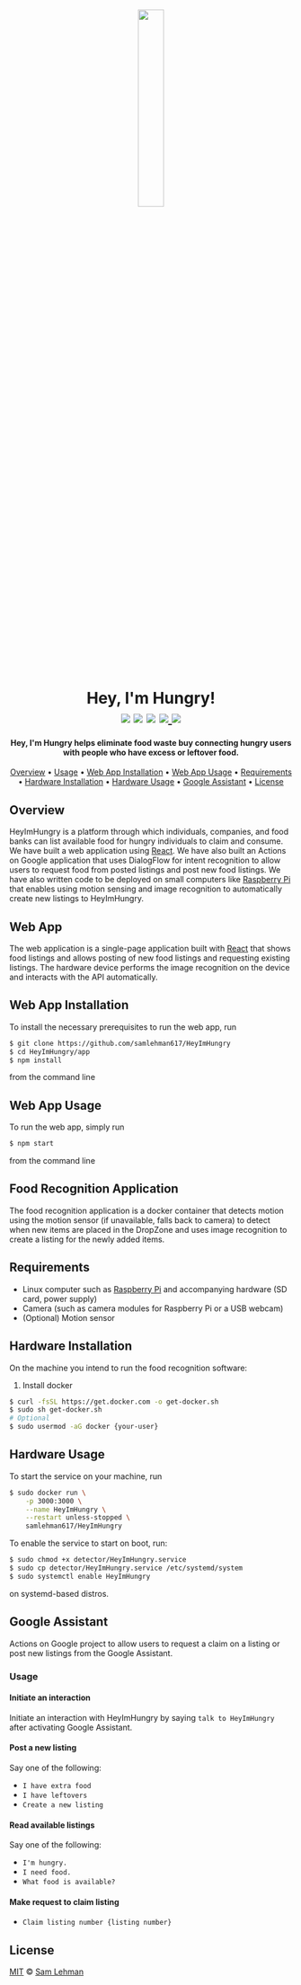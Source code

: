 <div align="center">
    <h3 align="center">
    <img text-align="middle" src="https://raw.githubusercontent.com/samlehman617/HeyImHungry/master/logo.png" width="30%"/>
  <h3>
<h1 align="center">Hey, I'm Hungry!<br/>
  <span>
  <img src="https://travis-ci.com/samlehman617/HeyImHungry.svg?branch=master" />
  <img src="http://hits.dwyl.io/samlehman617/samlehman617/heyimhungry.svg" />
  <a href="https://samlehman.me/HeyImHungry"><img src="https://img.shields.io/badge/Demo-brightgreen.svg?style=flat" /></a>
  <a href="https://saythanks.io/to/publicSamLehman">
    <img src="https://img.shields.io/badge/SayThanks.io-%E2%98%BC-1EAEDB.svg">
  </a>
  <a href="https://www.paypal.me/publicSamLehman">
    <img src="https://img.shields.io/badge/$-donate-ff69b4.svg?maxAge=2592000&amp;style=flat">
  </a>
  </span>
  <br/>
</h1>
<h4>Hey, I'm Hungry helps eliminate food waste buy connecting hungry users with people who have excess or leftover food.</h4>


<p align="center">
  <a href="#overview">Overview</a> •
  <a href="#usage">Usage</a> •
  <a href="#web-app-installation">Web App Installation</a> •
  <a href="#web-app-usage">Web App Usage</a> •
  <a href="#requirements">Requirements</a> •
  <a href="#hardware-installation">Hardware Installation</a> •
  <a href="#hardware-usage">Hardware Usage</a> •
  <a href="#google-assistant">Google Assistant</a> •
  <a href="#license">License</a>
</p>
</div>

## Overview

HeyImHungry is a platform through which individuals, companies, and food banks can list available food for hungry individuals to claim and consume. We have built a web application using [React](https://reactjs.org). We have also built an Actions on Google application that uses DialogFlow for intent recognition to allow users to request food from posted listings and post new food listings. We have also written code to be deployed on small computers like [Raspberry Pi](https://raspberrypi.org) that enables using motion sensing and image recognition to automatically create new listings to HeyImHungry.

## Web App

The web application is a single-page application built with [React](https://reactjs.org) that shows food listings and allows posting of new food listings and requesting existing listings. The hardware device performs the image recognition on the device and interacts with the API automatically.

## Web App Installation

To install the necessary prerequisites to run the web app, run
```bash
$ git clone https://github.com/samlehman617/HeyImHungry
$ cd HeyImHungry/app
$ npm install
```
from the command line

## Web App Usage

To run the web app, simply run
```bash
$ npm start
```
from the command line


## Food Recognition Application

The food recognition application is a docker container that detects motion using the motion sensor (if unavailable, falls back to camera) to detect when new items are placed in the DropZone and uses image recognition to create a listing for the newly added items.

## Requirements

* Linux computer such as [Raspberry Pi](https://raspberrypi.org) and accompanying hardware (SD card, power supply)
* Camera (such as camera modules for Raspberry Pi or a USB webcam)
* (Optional) Motion sensor

## Hardware Installation

On the machine you intend to run the food recognition software:
1. Install docker
```bash
$ curl -fsSL https://get.docker.com -o get-docker.sh
$ sudo sh get-docker.sh
# Optional
$ sudo usermod -aG docker {your-user}
```

## Hardware Usage

To start the service on your machine, run
```bash
$ sudo docker run \
    -p 3000:3000 \
    --name HeyImHungry \
    --restart unless-stopped \
    samlehman617/HeyImHungry
```

To enable the service to start on boot, run:
```bash
$ sudo chmod +x detector/HeyImHungry.service
$ sudo cp detector/HeyImHungry.service /etc/systemd/system
$ sudo systemctl enable HeyImHungry
```
on systemd-based distros.


## Google Assistant

Actions on Google project to allow users to request a claim on a listing or post new listings from the Google Assistant.

### Usage

#### Initiate an interaction
Initiate an interaction with HeyImHungry by saying `talk to HeyImHungry` after activating Google Assistant.

#### Post a new listing
Say one of the following:
* `I have extra food`
* `I have leftovers`
* `Create a new listing`

#### Read available listings
Say one of the following:
* `I'm hungry.`
* `I need food.`
* `What food is available?`

#### Make request to claim listing

* `Claim listing number {listing number}`


## License

[MIT](https://github.com/samlehman617/web-resume/blob/master/LICENSE) © [Sam Lehman](https://samlehman.me)
